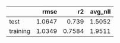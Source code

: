 |          |   rmse |     r2 |   avg_nll |
|:---------|-------:|-------:|----------:|
| test     | 1.0647 | 0.739  |    1.5052 |
| training | 1.0349 | 0.7584 |    1.9511 |